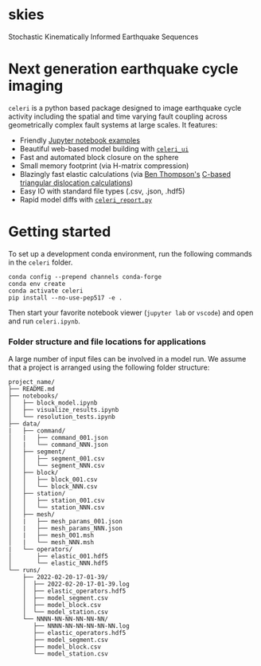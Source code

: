 # skies
Stochastic Kinematically Informed Earthquake Sequences

# Next generation earthquake cycle imaging
`celeri` is a python based package designed to image earthquake cycle activity including the spatial and time varying fault coupling across geometrically complex fault systems at large scales. It features:

- Friendly [Jupyter notebook examples](https://github.com/brendanjmeade/celeri/blob/main/notebooks/celeri_dense.ipynb)
- Beautiful web-based model building with [`celeri_ui`](https://brendanjmeade.github.io/celeri_ui/)
- Fast and automated block closure on the sphere
- Small memory footprint (via H-matrix compression)
- Blazingly fast elastic calculations (via [Ben Thompson's](https://github.com/tbenthompson) [C-based triangular dislocation calculations](https://github.com/tbenthompson/cutde))
- Easy IO with standard file types (.csv, .json, .hdf5)
- Rapid model diffs with [`celeri_report.py`](https://github.com/brendanjmeade/celeri/blob/main/notebooks/celeri_report.py)


# Getting started

To set up a development conda environment, run the following commands in the `celeri` folder.
```
conda config --prepend channels conda-forge
conda env create
conda activate celeri
pip install --no-use-pep517 -e .
```

Then start your favorite notebook viewer (`jupyter lab` or `vscode`) and open and run `celeri.ipynb`.


### Folder structure and file locations for applications
A large number of input files can be involved in a model run.  We assume that a project is arranged using the following folder structure:
```
project_name/
├── README.md
├── notebooks/
│   ├── block_model.ipynb
│   ├── visualize_results.ipynb
│   └── resolution_tests.ipynb
├── data/
|   ├── command/
│   |   ├── command_001.json
│   |   └── command_NNN.json
│   ├── segment/
│   │   ├── segment_001.csv
│   │   └── segment_NNN.csv
│   ├── block/
│   │   ├── block_001.csv
│   │   └── block_NNN.csv
│   ├── station/
│   │   ├── station_001.csv
│   │   └── station_NNN.csv
│   ├── mesh/
│   |   ├── mesh_params_001.json
│   |   ├── mesh_params_NNN.json
│   |   ├── mesh_001.msh
│   |   └── mesh_NNN.msh
|   └── operators/
│       ├── elastic_001.hdf5
│       └── elastic_NNN.hdf5
└── runs/
    ├── 2022-02-20-17-01-39/
    │  ├── 2022-02-20-17-01-39.log
    │  ├── elastic_operators.hdf5
    │  ├── model_segment.csv
    │  ├── model_block.csv
    │  └── model_station.csv
    └── NNNN-NN-NN-NN-NN-NN/
       ├── NNNN-NN-NN-NN-NN-NN.log
       ├── elastic_operators.hdf5
       ├── model_segment.csv
       ├── model_block.csv
       └── model_station.csv
```
